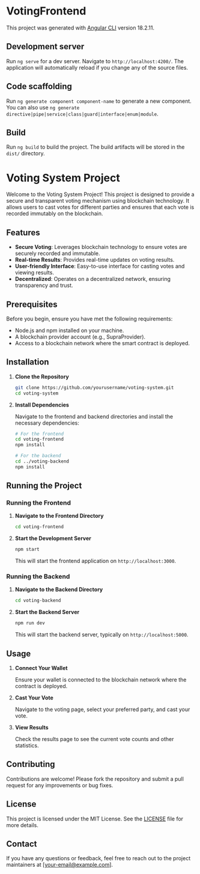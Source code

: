 # VotingFrontend

This project was generated with [Angular CLI](https://github.com/angular/angular-cli) version 18.2.11.

## Development server

Run `ng serve` for a dev server. Navigate to `http://localhost:4200/`. The application will automatically reload if you change any of the source files.

## Code scaffolding

Run `ng generate component component-name` to generate a new component. You can also use `ng generate directive|pipe|service|class|guard|interface|enum|module`.

## Build

Run `ng build` to build the project. The build artifacts will be stored in the `dist/` directory.

# Voting System Project

Welcome to the Voting System Project! This project is designed to provide a secure and transparent voting mechanism using blockchain technology. It allows users to cast votes for different parties and ensures that each vote is recorded immutably on the blockchain.

## Features

- **Secure Voting**: Leverages blockchain technology to ensure votes are securely recorded and immutable.
- **Real-time Results**: Provides real-time updates on voting results.
- **User-friendly Interface**: Easy-to-use interface for casting votes and viewing results.
- **Decentralized**: Operates on a decentralized network, ensuring transparency and trust.

## Prerequisites

Before you begin, ensure you have met the following requirements:

- Node.js and npm installed on your machine.
- A blockchain provider account (e.g., SupraProvider).
- Access to a blockchain network where the smart contract is deployed.

## Installation

1. **Clone the Repository**

   ```bash
   git clone https://github.com/yourusername/voting-system.git
   cd voting-system
   ```

2. **Install Dependencies**

   Navigate to the frontend and backend directories and install the necessary dependencies:

   ```bash
   # For the frontend
   cd voting-frontend
   npm install

   # For the backend
   cd ../voting-backend
   npm install
   ```

## Running the Project

### Running the Frontend

1. **Navigate to the Frontend Directory**

   ```bash
   cd voting-frontend
   ```

2. **Start the Development Server**

   ```bash
   npm start
   ```

   This will start the frontend application on `http://localhost:3000`.

### Running the Backend

1. **Navigate to the Backend Directory**

   ```bash
   cd voting-backend
   ```

2. **Start the Backend Server**

   ```bash
   npm run dev
   ```

   This will start the backend server, typically on `http://localhost:5000`.

## Usage

1. **Connect Your Wallet**

   Ensure your wallet is connected to the blockchain network where the contract is deployed.

2. **Cast Your Vote**

   Navigate to the voting page, select your preferred party, and cast your vote.

3. **View Results**

   Check the results page to see the current vote counts and other statistics.

## Contributing

Contributions are welcome! Please fork the repository and submit a pull request for any improvements or bug fixes.

## License

This project is licensed under the MIT License. See the [LICENSE](LICENSE) file for more details.

## Contact

If you have any questions or feedback, feel free to reach out to the project maintainers at [your-email@example.com].
